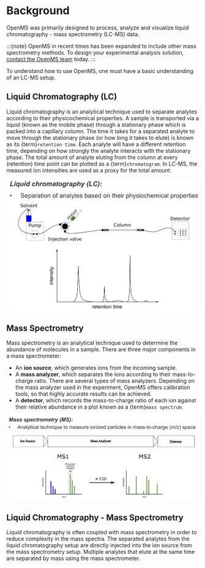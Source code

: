 Background
==========

OpenMS was primarily designed to process, analyze and visualize liquid chromatography - mass spectrometry (LC-MS) data.

:::{note}
OpenMS in recent times has been expanded to include other mass spectrometry methods. To design your experimental analysis solution, [contact the OpenMS team](contact-us.md) today.
:::

To understand how to use OpenMS, one must have a basic understanding of an LC-MS setup.


## Liquid Chromatography (LC)

Liquid chromatography is an analytical technique used to separate analytes according to their physicochemical properties. A sample is transported via a liquid (known as the mobile phase) through a stationary phase which is packed into a capillary column. The time it takes for a separated analyte to move through the stationary phase (or how long it takes to elute) is known as its {term}`retention time`. Each analyte will have a different retention time, depending on how strongly the analyte interacts with the stationary phase.  The total amount of analyte eluting from the column at every (retention) time point can be plotted as a {term}`chromatogram`. In LC-MS, the measured ion intensities are used as a proxy for the total amount.

![](images/introduction/introduction_LC.png)

## Mass Spectrometry

Mass spectrometry is an analytical technique used to determine the abundance of molecules in a sample. There are three major components in a mass spectrometer:
- An **ion source**, which generates ions from the incoming sample.
- A **mass analyzer**, which separates the ions according to their mass-to-charge ratio. There are several types of mass analyzers. Depending on the mass analyzer used in the experiment, OpenMS offers calibration tools, so that highly accurate results can be achieved.
- A **detector**, which records the mass-to-charge ratio of each ion against their relative abundance in a plot known as a {term}`mass spectrum`.

![](images/introduction/introduction_MS.png)

## Liquid Chromatography - Mass Spectrometry
Liquid chromatography is often coupled with mass spectrometry in order to reduce complexity in the mass spectra. The separated analytes from the liquid chromatography setup are directly injected into the ion source from the mass spectrometry setup. Multiple analytes that elute at the same time are separated by mass using the mass spectrometer.
